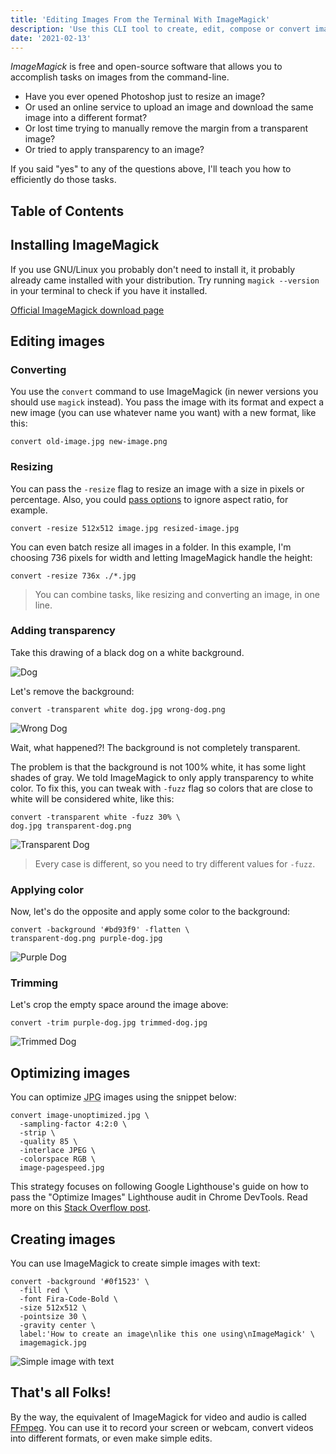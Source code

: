 ```yaml
---
title: 'Editing Images From the Terminal With ImageMagick'
description: 'Use this CLI tool to create, edit, compose or convert images.'
date: '2021-02-13'
---
```


<dfn>ImageMagick</dfn> is free and open-source software that allows you to accomplish tasks on images from the command-line.

- Have you ever opened Photoshop just to resize an image?
- Or used an online service to upload an image and download the same image into a different format?
- Or lost time trying to manually remove the margin from a transparent image?
- Or tried to apply transparency to an image?

If you said "yes" to any of the questions above, I'll teach you how to efficiently do those tasks.

## Table of Contents

## Installing ImageMagick

If you use GNU/Linux you probably don't need to install it, it probably already came installed with your distribution. Try running `magick --version` in your terminal to check if you have it installed.

[Official ImageMagick download page](https://imagemagick.org/script/download.php)

## Editing images

### Converting

You use the `convert` command to use ImageMagick (in newer versions you should use `magick` instead). You pass the image with its format and expect a new image (you can use whatever name you want) with a new format, like this:

```bash[class="command-line"]
convert old-image.jpg new-image.png
```

### Resizing

You can pass the `-resize` flag to resize an image with a size in pixels or percentage. Also, you could [pass options](https://legacy.imagemagick.org/Usage/resize/) to ignore aspect ratio, for example.

```bash[class="command-line"]
convert -resize 512x512 image.jpg resized-image.jpg
```

You can even batch resize all images in a folder. In this example, I'm choosing 736 pixels for width and letting ImageMagick handle the height:

```bash[class="command-line"]
convert -resize 736x ./*.jpg
```

> You can combine tasks, like resizing and converting an image, in one line.

### Adding transparency

Take this drawing of a black dog on a white background.

![Dog](/images/editing-images-from-terminal-with-imagemagick/dog.jpg)

Let's remove the background:

```bash[class="command-line"]
convert -transparent white dog.jpg wrong-dog.png
```

![Wrong Dog](/images/editing-images-from-terminal-with-imagemagick/wrong-dog.png)

Wait, what happened?! The background is not completely transparent.

The problem is that the background is not 100% white, it has some light shades of gray. We told ImageMagick to only apply transparency to white color. To fix this, you can tweak with `-fuzz` flag so colors that are close to white will be considered white, like this:

```bash[class="command-line"]
convert -transparent white -fuzz 30% \
dog.jpg transparent-dog.png
```

![Transparent Dog](/images/editing-images-from-terminal-with-imagemagick/transparent-dog.png)

> Every case is different, so you need to try different values for `-fuzz`.

### Applying color

Now, let's do the opposite and apply some color to the background:

```bash[class="command-line"]
convert -background '#bd93f9' -flatten \
transparent-dog.png purple-dog.jpg
```

![Purple Dog](/images/editing-images-from-terminal-with-imagemagick/purple-dog.jpg)

### Trimming

Let's crop the empty space around the image above:

```bash[class="command-line"]
convert -trim purple-dog.jpg trimmed-dog.jpg
```

![Trimmed Dog](/images/editing-images-from-terminal-with-imagemagick/trimmed-dog.jpg)

## Optimizing images

You can optimize <abbr title="Joint Photographic Experts Group">JPG</abbr> images using the snippet below:

```bash[class="command-line"]
convert image-unoptimized.jpg \
  -sampling-factor 4:2:0 \
  -strip \
  -quality 85 \
  -interlace JPEG \
  -colorspace RGB \
  image-pagespeed.jpg
```

This strategy focuses on following Google Lighthouse's guide on how to pass the "Optimize Images" Lighthouse audit in Chrome DevTools. Read more on this [Stack Overflow post](https://stackoverflow.com/questions/7261855/recommendation-for-compressing-jpg-files-with-imagemagick).

## Creating images

You can use ImageMagick to create simple images with text:

```bash[class="command-line"]
convert -background '#0f1523' \
  -fill red \
  -font Fira-Code-Bold \
  -size 512x512 \
  -pointsize 30 \
  -gravity center \
  label:'How to create an image\nlike this one using\nImageMagick' \
  imagemagick.jpg
```

![Simple image with text](/images/editing-images-from-terminal-with-imagemagick/imagemagick.jpg)

## That's all Folks!

By the way, the equivalent of ImageMagick for video and audio is called [FFmpeg](https://ffmpeg.org/). You can use it to record your screen or webcam, convert videos into different formats, or even make simple edits.
